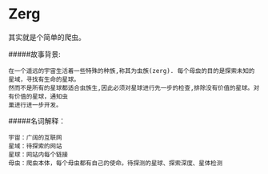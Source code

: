 Zerg
====

其实就是个简单的爬虫。

#####故事背景:

    在一个遥远的宇宙生活着一些特殊的种族,称其为虫族(zerg). 每个母虫的目的是探索未知的星域，寻找有生命的星球。
    然而不是所有的星球都适合虫族生,因此必须对星球进行先一步的检查,排除没有价值的星球。对有价值的星球，通知虫
    巢进行进一步开发。

#####名词解释：

    宇宙：广阔的互联网
    星域：待探索的网站
    星球：网站内每个链接
    母虫：爬虫本体，每个母虫都有自己的使命。待探测的星球、探索深度、星体检测
    

